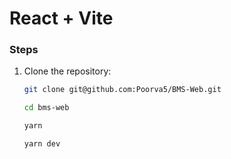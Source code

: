 # React + Vite

### Steps

1. Clone the repository:

    ```sh
    git clone git@github.com:Poorva5/BMS-Web.git

    cd bms-web

    yarn 

    yarn dev